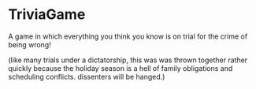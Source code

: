 # TriviaGame
A game in which everything you think you know is on trial for the crime of being wrong!

(like many trials under a dictatorship, this was was thrown together rather quickly because the holiday season is a hell of family obligations and scheduling conflicts. dissenters will be hanged.)
